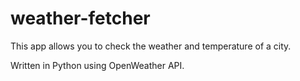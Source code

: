 # weather-fetcher

This app allows you to check the weather and temperature of a city.

Written in Python using OpenWeather API.
